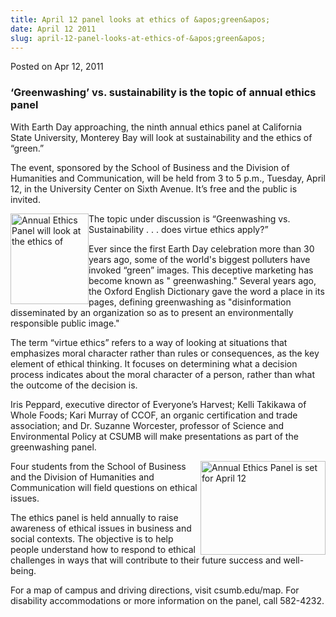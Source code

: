 ```yaml
---
title: April 12 panel looks at ethics of &apos;green&apos;
date: April 12 2011
slug: april-12-panel-looks-at-ethics-of-&apos;green&apos;
---
```


 



<span class="date">Posted on Apr 12, 2011    </span>
<h3>&#x2018;Greenwashing&#x2019; vs. sustainability is the topic of annual ethics
panel</h3>
<p>With Earth Day approaching, the ninth annual ethics panel at
California State University, Monterey Bay will look at
sustainability and the ethics of &#x201C;green.&#x201D;</p>
<p>The event, sponsored by the School of Business and the Division
of Humanities and Communication, will be held from 3 to 5 p.m.,
Tuesday, April 12, in the University Center on Sixth Avenue. It&#x2019;s
free and the public is invited.</p>
<p><img alt="Annual Ethics Panel will look at the ethics of " src="https://news.csumb.edu/sites/default/files/65/attachments/news/images/office-ethics-the-competitive-edge-of-green-office-supplies.jpg" style="float:left; width:125px; height:145px">The topic under
discussion is &#x201C;Greenwashing vs. Sustainability . . . does virtue
ethics apply?&#x201D;</img></p>
<p>Ever since the first Earth Day celebration more than 30 years
ago, some of the world&apos;s biggest polluters have invoked &#x201C;green&#x201D;
images. This deceptive marketing has become known as &quot;
greenwashing.&quot; Several years ago, the Oxford English Dictionary
gave the word a place in its pages, defining greenwashing as
&quot;disinformation disseminated by an organization so as to present an
environmentally responsible public image.&quot;</p>
<p>The term &#x201C;virtue ethics&#x201D; refers to a way of looking at
situations that emphasizes moral character rather than rules or
consequences, as the key element of ethical thinking. It focuses on
determining what a decision process indicates about the moral
character of a person, rather than what the outcome of the decision
is.</p>
<p>Iris Peppard, executive director of Everyone&#x2019;s Harvest; Kelli
Takikawa of Whole Foods; Kari Murray of CCOF, an organic
certification and trade association; and Dr. Suzanne Worcester,
professor of Science and Environmental Policy at CSUMB will make
presentations as part of the greenwashing panel.</p>
<p><img alt="Annual Ethics Panel is set for April 12" src="https://news.csumb.edu/sites/default/files/65/attachments/news/images/ethics.jpeg" style="float:right; width:200px; height:150px">Four students from
the School of Business and the Division of Humanities and
Communication will field questions on ethical issues.</img></p>
<p>The ethics panel is held annually to raise awareness of ethical
issues in business and social contexts. The objective is to help
people understand how to respond to ethical challenges in ways that
will contribute to their future success and well-being.</p>
<p>For a map of campus and driving directions, visit csumb.edu/map.
For disability accommodations or more information on the panel,
call 582-4232.</p>





```
